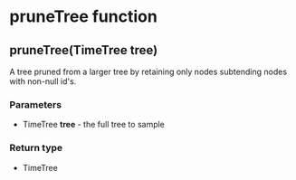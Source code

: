 pruneTree function
==================
pruneTree(TimeTree **tree**)
----------------------------

A tree pruned from a larger tree by retaining only nodes subtending nodes with non-null id's.

### Parameters

- TimeTree **tree** - the full tree to sample

### Return type

- TimeTree



